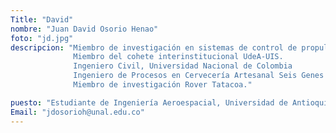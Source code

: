 ```yaml
---
Title: "David"
nombre: "Juan David Osorio Henao"
foto: "jd.jpg"
descripcion: "Miembro de investigación en sistemas de control de propulsión y guiado.
              Miembro del cohete interinstitucional UdeA-UIS.
			  Ingeniero Civil, Universidad Nacional de Colombia
			  Ingeniero de Procesos en Cervecería Artesanal Seis Genes
			  Miembro de investigación Rover Tatacoa."

puesto: "Estudiante de Ingeniería Aeroespacial, Universidad de Antioquia"
Email: "jdosorioh@unal.edu.co"
---
```

